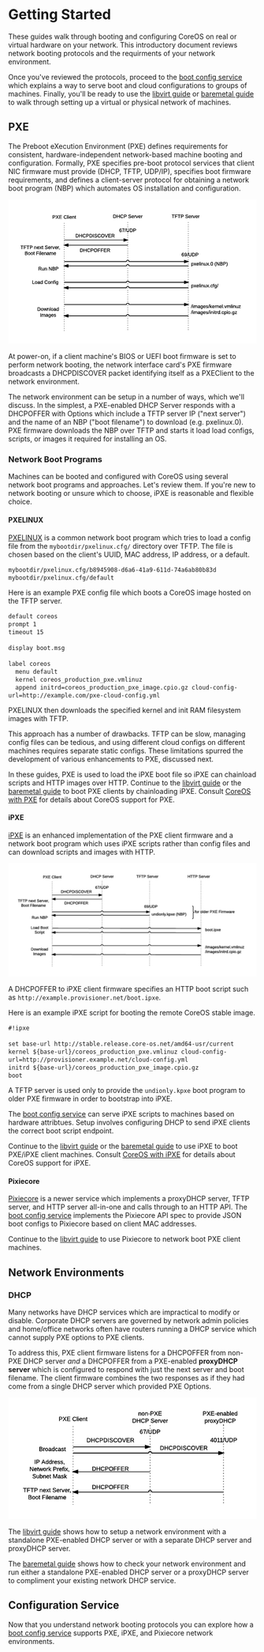 
# Getting Started

These guides walk through booting and configuring CoreOS on real or virtual hardware on your network. This introductory document reviews network booting protocols and the requirments of your network environment.

Once you've reviewed the protocols, proceed to the [boot config service](bootcfg.md) which explains a way to serve boot and cloud configurations to groups of machines. Finally, you'll be ready to use the [libvirt guide](virtual-hardware.md) or [baremetal guide](physical-hardware.md) to walk through setting up a virtual or physical network of machines.

## PXE

The Preboot eXecution Environment (PXE) defines requirements for consistent, hardware-independent network-based machine booting and configuration. Formally, PXE specifies pre-boot protocol services that client NIC firmware must provide (DHCP, TFTP, UDP/IP), specifies boot firmware requirements, and defines a client-server protocol for obtaining a network boot program (NBP) which automates OS installation and configuration.

<img src='img/pxelinux.png' class="img-center" alt="Basic PXE client server protocol flow"/>

At power-on, if a client machine's BIOS or UEFI boot firmware is set to perform network booting, the network interface card's PXE firmware broadcasts a DHCPDISCOVER packet identifying itself as a PXEClient to the network environment.

The network environment can be setup in a number of ways, which we'll discuss. In the simplest, a PXE-enabled DHCP Server responds with a DHCPOFFER with Options which include a TFTP server IP ("next server") and the name of an NBP ("boot filename") to download (e.g. pxelinux.0). PXE firmware downloads the NBP over TFTP and starts it load load configs, scripts, or images it required for installing an OS.

### Network Boot Programs

Machines can be booted and configured with CoreOS using several network boot programs and approaches. Let's review them. If you're new to network booting or unsure which to choose, iPXE is reasonable and flexible choice.

#### PXELINUX

[PXELINUX](http://www.syslinux.org/wiki/index.php/PXELINUX) is a common network boot program which tries to load a config file from the `mybootdir/pxelinux.cfg/` directory over TFTP. The file is chosen based on the client's UUID, MAC address, IP address, or a default.

    mybootdir/pxelinux.cfg/b8945908-d6a6-41a9-611d-74a6ab80b83d
    mybootdir/pxelinux.cfg/default

Here is an example PXE config file which boots a CoreOS image hosted on the TFTP server.

```
default coreos
prompt 1
timeout 15

display boot.msg

label coreos
  menu default
  kernel coreos_production_pxe.vmlinuz
  append initrd=coreos_production_pxe_image.cpio.gz cloud-config-url=http://example.com/pxe-cloud-config.yml
```

PXELINUX then downloads the specified kernel and init RAM filesystem images with TFTP.

This approach has a number of drawbacks. TFTP can be slow, managing config files can be tedious, and using different cloud configs on different machines requires separate static configs. These limitations spurred the development of various enhancements to PXE, discussed next.

In these guides, PXE is used to load the iPXE boot file so iPXE can chainload scripts and HTTP images over HTTP. Continue to the [libvirt guide](virtual-hardware.md) or the [baremetal guide](physical-hardware.md) to boot PXE clients by chainloading iPXE. Consult [CoreOS with PXE](https://coreos.com/os/docs/latest/booting-with-pxe.html) for details about CoreOS support for PXE.

#### iPXE

[iPXE](http://ipxe.org/) is an enhanced implementation of the PXE client firmware and a network boot program which uses iPXE scripts rather than config files and can download scripts and images with HTTP.

<img src='img/ipxe.png' class="img-center" alt="iPXE client server protocol flow"/>

A DHCPOFFER to iPXE client firmware specifies an HTTP boot script such as `http://example.provisioner.net/boot.ipxe`.

Here is an example iPXE script for booting the remote CoreOS stable image.

```
#!ipxe

set base-url http://stable.release.core-os.net/amd64-usr/current
kernel ${base-url}/coreos_production_pxe.vmlinuz cloud-config-url=http://provisioner.example.net/cloud-config.yml
initrd ${base-url}/coreos_production_pxe_image.cpio.gz
boot
```

A TFTP server is used only to provide the `undionly.kpxe` boot program to older PXE firmware in order to bootstrap into iPXE.

The [boot config service](bootcfg.md) can serve iPXE scripts to machines based on hardware attribtues. Setup involves configuring DHCP to send iPXE clients the correct boot script endpoint.

Continue to the [libvirt guide](virtual-hardware.md) or the [baremetal guide](physical-hardware.md) to use iPXE to boot PXE/iPXE client machines. Consult [CoreOS with iPXE](https://coreos.com/os/docs/latest/booting-with-ipxe.html) for details about CoreOS support for iPXE.

#### Pixiecore

[Pixiecore](https://github.com/danderson/pixiecore) is a newer service which implements a proxyDHCP server, TFTP server, and HTTP server all-in-one and calls through to an HTTP API. The [boot config service](bootcfg.md) implements the Pixiecore API spec to provide JSON boot configs to Pixiecore based on client MAC addresses.

Continue to the [libvirt guide](virtual-hardware.md) to use Pixiecore to network boot PXE client machines.

## Network Environments

### DHCP

Many networks have DHCP services which are impractical to modify or disable. Corporate DHCP servers are governed by network admin policies and home/office networks often have routers running a DHCP service which cannot supply PXE options to PXE clients.

To address this, PXE client firmware listens for a DHCPOFFER from non-PXE DHCP server *and* a DHCPOFFER from a PXE-enabled **proxyDHCP server** which is configured to respond with just the next server and boot filename. The client firmware combines the two responses as if they had come from a single DHCP server which provided PXE Options.

<img src='img/proxydhcp.png' class="img-center" alt="DHCP and proxyDHCP responses are merged to get PXE Options"/>

The [libvirt guide](virtual-hardware.md) shows how to setup a network environment with a standalone PXE-enabled DHCP server or with a separate DHCP server and proxyDHCP server.

The [baremetal guide](physical-hardware.md) shows how to check your network environment and run either a standalone PXE-enabled DHCP server or a proxyDHCP server to compliment your existing network DHCP service.

## Configuration Service

Now that you understand network booting protocols you can explore how a [boot config service](bootcfg.md) supports PXE, iPXE, and Pixiecore network environments.
